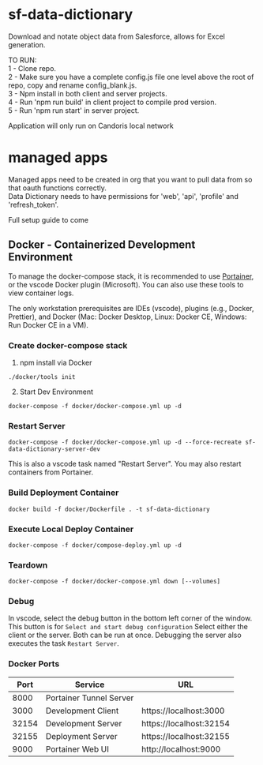 # sf-data-dictionary

Download and notate object data from Salesforce, allows for Excel generation.

TO RUN:  
1 - Clone repo.  
2 - Make sure you have a complete config.js file one level above the root of repo, copy and rename config_blank.js.  
3 - Npm install in both client and server projects.  
4 - Run 'npm run build' in client project to compile prod version.  
5 - Run 'npm run start' in server project.

Application will only run on Candoris local network

# managed apps

Managed apps need to be created in org that you want to pull data from so that oauth functions correctly.  
Data Dictionary needs to have permissions for 'web', 'api', 'profile' and 'refresh_token'.

Full setup guide to come

## Docker - Containerized Development Environment

To manage the docker-compose stack, it is recommended to use [Portainer](http://localhost:9000), or the vscode Docker plugin (Microsoft). You can also use these tools to view container logs.

The only workstation prerequisites are IDEs (vscode), plugins (e.g., Docker, Prettier), and Docker (Mac: Docker Desktop, Linux: Docker CE, Windows: Run Docker CE in a VM).

### Create docker-compose stack

1. npm install via Docker

```
./docker/tools init
```

2. Start Dev Environment

```
docker-compose -f docker/docker-compose.yml up -d
```

### Restart Server

```
docker-compose -f docker/docker-compose.yml up -d --force-recreate sf-data-dictionary-server-dev
```

This is also a vscode task named "Restart Server". You may also restart containers from Portainer.

### Build Deployment Container

```
docker build -f docker/Dockerfile . -t sf-data-dictionary
```

### Execute Local Deploy Container

```
docker-compose -f docker/compose-deploy.yml up -d
```

### Teardown

```
docker-compose -f docker/docker-compose.yml down [--volumes]
```

### Debug

In vscode, select the debug button in the bottom left corner of the window. This button is for `Select and start debug configuration` Select either the client or the server. Both can be run at once. Debugging the server also executes the task `Restart Server`.

### Docker Ports

| Port  | Service                 | URL                     |
| ----- | ----------------------- | ----------------------- |
| 8000  | Portainer Tunnel Server |
| 3000  | Development Client      | https://localhost:3000  |
| 32154 | Development Server      | https://localhost:32154 |
| 32155 | Deployment Server       | https://localhost:32155 |
| 9000  | Portainer Web UI        | http://localhost:9000   |
